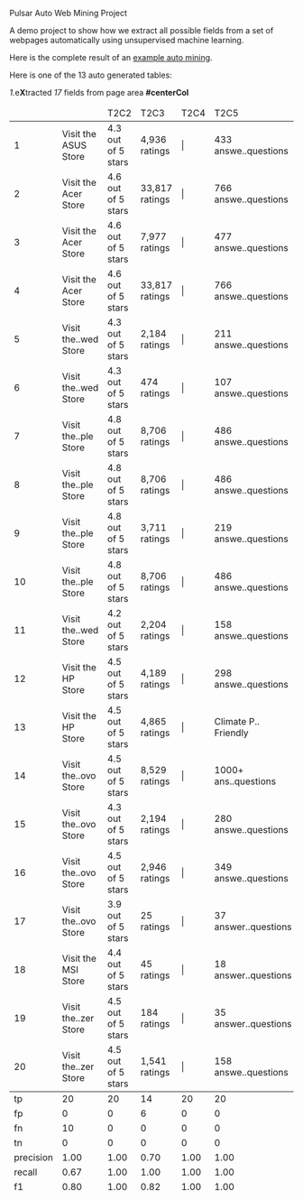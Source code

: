 Pulsar Auto Web Mining Project

A demo project to show how we extract all possible fields from a set of webpages automatically using unsupervised machine learning.

Here is the complete result of an [example auto mining](src/main/resources/report/harvest/corpus/last-page-tables.htm).

Here is one of the 13 auto generated tables:

<div><div class="message"><i class="no">1.</i>e<b>X</b>tracted <em>17</em> fields from page area <b>#centerCol</b></div></div>
<table class="table">
<thead><tr><td>&nbsp;</td><td></td><td>T2C2</td><td>T2C3</td><td>T2C4</td><td>T2C5</td><td>T2C6</td><td>T2C7</td><td>T2C8</td><td>T2C9</td><td>T2C10</td><td>T2C11</td><td>T2C12</td><td>T2C13</td><td>T2C14</td><td>T2C15</td><td>T2C16</td><td>T2C17</td><td>T2C18</td><td></td></tr></thead><tbody>

<tr>
<td>1</td>
<td>Visit the ASUS Store</td><td>4.3 out of 5 stars</td><td>4,936 ratings</td><td>|</td><td title="433 answered questions">433 answe..questions</td><td>Details</td><td>Price:</td><td>$221.61</td><td>&amp;</td><td>FREE Returns</td><td>$18.38 (8%)</td><td>ASUS</td><td>About this item</td><td>›</td><td title="See more product details">See more ..t details</td><td title="Compare with similar items">Compare w..lar items</td><td>&nbsp;</td><td><a href="https://www.amazon.com/ASUS-Processor-NumberPad-Microsoft-L210MA-DB01/dp/B081V6W99V/ref=zg_bs_565108_4" target="_blank" class="hidden">detail&gt;</a></td></tr>

<tr>
<td>2</td>
<td>Visit the Acer Store</td><td>4.6 out of 5 stars</td><td>33,817 ratings</td><td>|</td><td title="766 answered questions">766 answe..questions</td><td>Details</td><td>Price:</td><td>$365.00</td><td>&amp;</td><td>FREE Returns</td><td>$34.99 (9%)</td><td>Acer</td><td>About this item</td><td>&nbsp;</td><td>&nbsp;</td><td title="Compare with similar items">Compare w..lar items</td><td>&nbsp;</td><td><a href="https://www.amazon.com/Acer-A515-46-R14K-Quad-Core-Processor-Backlit/dp/B08VKNVDDR/ref=zg_bs_565108_7" target="_blank" class="hidden">detail&gt;</a></td></tr>

<tr>
<td>3</td>
<td>Visit the Acer Store</td><td>4.6 out of 5 stars</td><td>7,977 ratings</td><td>|</td><td title="477 answered questions">477 answe..questions</td><td>Details</td><td>Price:</td><td>$248.00</td><td>&amp;</td><td>FREE Returns</td><td>$251.00 (50%)</td><td>Acer</td><td>About this item</td><td>›</td><td title="See more product details">See more ..t details</td><td title="Compare with similar items">Compare w..lar items</td><td>&nbsp;</td><td><a href="https://www.amazon.com/Acer-Chromebook-Convertible-Bluetooth-CP311-2H-C679/dp/B086MBQKH2/ref=zg_bs_565108_12" target="_blank" class="hidden">detail&gt;</a></td></tr>

<tr>
<td>4</td>
<td>Visit the Acer Store</td><td>4.6 out of 5 stars</td><td>33,817 ratings</td><td>|</td><td title="766 answered questions">766 answe..questions</td><td>&nbsp;</td><td>Price:</td><td>$438.00</td><td>&amp;</td><td>FREE Returns</td><td>&nbsp;</td><td>Acer</td><td>About this item</td><td>›</td><td title="See more product details">See more ..t details</td><td title="Compare with similar items">Compare w..lar items</td><td>&nbsp;</td><td><a href="https://www.amazon.com/Acer-Display-Graphics-Keyboard-A515-43-R19L/dp/B07RF1XD36/ref=zg_bs_565108_33" target="_blank" class="hidden">detail&gt;</a></td></tr>

<tr>
<td>5</td>
<td title="Visit the Amazon Renewed Store">Visit the..wed Store</td><td>4.3 out of 5 stars</td><td>2,184 ratings</td><td>|</td><td title="211 answered questions">211 answe..questions</td><td>Details</td><td>Price:</td><td>$328.00</td><td>&amp;</td><td>FREE Returns</td><td>$16.00 (5%)</td><td>Apple</td><td>About this item</td><td>›</td><td title="See more product details">See more ..t details</td><td title="Compare with similar items">Compare w..lar items</td><td>&nbsp;</td><td><a href="https://www.amazon.com/Apple-Dual-Core-Bluetooth-Integrated-Refurbished/dp/B07BZF4MYM/ref=zg_bs_565108_45" target="_blank" class="hidden">detail&gt;</a></td></tr>

<tr>
<td>6</td>
<td title="Visit the Amazon Renewed Store">Visit the..wed Store</td><td>4.3 out of 5 stars</td><td>474 ratings</td><td>|</td><td title="107 answered questions">107 answe..questions</td><td>Details</td><td>Price:</td><td>$414.99</td><td>&amp;</td><td>FREE Returns</td><td>$33.15 (7%)</td><td>&nbsp;</td><td>About this item</td><td>›</td><td title="See more product details">See more ..t details</td><td title="Compare with similar items">Compare w..lar items</td><td>&nbsp;</td><td><a href="https://www.amazon.com/Apple-MMGG2LL-MacBook-Air-Refurbished/dp/B07HKMXSMF/ref=zg_bs_565108_47" target="_blank" class="hidden">detail&gt;</a></td></tr>

<tr>
<td>7</td>
<td title="Visit the Apple Store">Visit the..ple Store</td><td>4.8 out of 5 stars</td><td>8,706 ratings</td><td>|</td><td title="486 answered questions">486 answe..questions</td><td>Details</td><td>Price:</td><td>$949.99</td><td>&amp;</td><td>FREE Returns</td><td>$49.01 (5%)</td><td>&nbsp;</td><td>About this item</td><td>&nbsp;</td><td>&nbsp;</td><td>Show more</td><td>&nbsp;</td><td><a href="https://www.amazon.com/Apple-MacBook-13-inch-256GB-Storage/dp/B08N5LNQCX/ref=zg_bs_565108_1" target="_blank" class="hidden">detail&gt;</a></td></tr>

<tr>
<td>8</td>
<td title="Visit the Apple Store">Visit the..ple Store</td><td>4.8 out of 5 stars</td><td>8,706 ratings</td><td>|</td><td title="486 answered questions">486 answe..questions</td><td>Details</td><td>Price:</td><td>$899.00</td><td>&amp;</td><td>FREE Returns</td><td>$100.00 (10%)</td><td>Apple</td><td>About this item</td><td>&nbsp;</td><td>&nbsp;</td><td>Show more</td><td>&nbsp;</td><td><a href="https://www.amazon.com/Apple-MacBook-13-inch-256GB-Storage/dp/B08N5M7S6K/ref=zg_bs_565108_3" target="_blank" class="hidden">detail&gt;</a></td></tr>

<tr>
<td>9</td>
<td title="Visit the Apple Store">Visit the..ple Store</td><td>4.8 out of 5 stars</td><td>3,711 ratings</td><td>|</td><td title="219 answered questions">219 answe..questions</td><td>Details</td><td>Price:</td><td>$1,149.99</td><td>&amp;</td><td>FREE Returns</td><td>$149.01 (11%)</td><td>Apple</td><td>About this item</td><td>&nbsp;</td><td>&nbsp;</td><td>Show more</td><td>&nbsp;</td><td><a href="https://www.amazon.com/Apple-MacBook-13-inch-256GB-Storage/dp/B08N5N6RSS/ref=zg_bs_565108_9" target="_blank" class="hidden">detail&gt;</a></td></tr>

<tr>
<td>10</td>
<td title="Visit the Apple Store">Visit the..ple Store</td><td>4.8 out of 5 stars</td><td>8,706 ratings</td><td>|</td><td title="486 answered questions">486 answe..questions</td><td>Details</td><td>Price:</td><td>$1,149.00</td><td>&amp;</td><td>FREE Returns</td><td>$100.00 (8%)</td><td>&nbsp;</td><td>About this item</td><td>&nbsp;</td><td>&nbsp;</td><td>Show more</td><td>&nbsp;</td><td><a href="https://www.amazon.com/Apple-MacBook-13-inch-512GB-Storage/dp/B08N5LFLC3/ref=zg_bs_565108_35" target="_blank" class="hidden">detail&gt;</a></td></tr>

<tr>
<td>11</td>
<td title="Visit the Amazon Renewed Store">Visit the..wed Store</td><td>4.2 out of 5 stars</td><td>2,204 ratings</td><td>|</td><td title="158 answered questions">158 answe..questions</td><td>Details</td><td>Price:</td><td>$83.00</td><td>&nbsp;</td><td>&nbsp;</td><td>$8.99 (10%)</td><td>Dell</td><td>About this item</td><td>›</td><td title="See more product details">See more ..t details</td><td title="Compare with similar items">Compare w..lar items</td><td>&nbsp;</td><td><a href="https://www.amazon.com/Dell-ChromeBook-NoteBook-Certified-Refurbished/dp/B07781S5L5/ref=zg_bs_565108_41" target="_blank" class="hidden">detail&gt;</a></td></tr>

<tr>
<td>12</td>
<td>Visit the HP Store</td><td>4.5 out of 5 stars</td><td>4,189 ratings</td><td>|</td><td title="298 answered questions">298 answe..questions</td><td>&nbsp;</td><td>Price:</td><td>$263.00</td><td>&amp;</td><td>FREE Returns</td><td>&nbsp;</td><td>HP</td><td>About this item</td><td>&nbsp;</td><td>&nbsp;</td><td title="Compare with similar items">Compare w..lar items</td><td>&nbsp;</td><td><a href="https://www.amazon.com/HP-14-inch-Celeron-Personal-14-cb185nr/dp/B084SKWC89/ref=zg_bs_565108_34" target="_blank" class="hidden">detail&gt;</a></td></tr>

<tr>
<td>13</td>
<td>Visit the HP Store</td><td>4.5 out of 5 stars</td><td>4,865 ratings</td><td>|</td><td title="Climate Pledge Friendly">Climate P.. Friendly</td><td>Details</td><td>Price:</td><td>$220.99</td><td>&amp;</td><td>FREE Returns</td><td>$119.00 (35%)</td><td>&nbsp;</td><td>About this item</td><td>&nbsp;</td><td>&nbsp;</td><td title="Compare with similar items">Compare w..lar items</td><td>&nbsp;</td><td><a href="https://www.amazon.com/HP-Chromebook-14-inch-Celeron-14a-na0050nr/dp/B08529CQPK/ref=zg_bs_565108_44" target="_blank" class="hidden">detail&gt;</a></td></tr>

<tr>
<td>14</td>
<td title="Visit the Lenovo Store">Visit the..ovo Store</td><td>4.5 out of 5 stars</td><td>8,529 ratings</td><td>|</td><td title="1000+ answered questions">1000+ ans..questions</td><td>Details</td><td>Price:</td><td>$215.00</td><td>&amp;</td><td>FREE Returns</td><td>$104.99 (33%)</td><td>&nbsp;</td><td>About this item</td><td>›</td><td title="See more product details">See more ..t details</td><td title="Compare with similar items">Compare w..lar items</td><td>&nbsp;</td><td><a href="https://www.amazon.com/Lenovo-Chromebook-11-6-Inch-Processor-82HG0006US/dp/B08T6N424Z/ref=zg_bs_565108_11" target="_blank" class="hidden">detail&gt;</a></td></tr>

<tr>
<td>15</td>
<td title="Visit the Lenovo Store">Visit the..ovo Store</td><td>4.3 out of 5 stars</td><td>2,194 ratings</td><td>|</td><td title="280 answered questions">280 answe..questions</td><td>Details</td><td>Price:</td><td>$204.97</td><td>&nbsp;</td><td>&nbsp;</td><td>$75.02 (27%)</td><td>Lenovo</td><td>About this item</td><td>›</td><td title="See more product details">See more ..t details</td><td title="Compare with similar items">Compare w..lar items</td><td>&nbsp;</td><td><a href="https://www.amazon.com/Lenovo-Chromebook-MediaTek-Processor-81JW0000US/dp/B07GLV1VC7/ref=zg_bs_565108_39" target="_blank" class="hidden">detail&gt;</a></td></tr>

<tr>
<td>16</td>
<td title="Visit the Lenovo Store">Visit the..ovo Store</td><td>4.5 out of 5 stars</td><td>2,946 ratings</td><td>|</td><td title="349 answered questions">349 answe..questions</td><td>Details</td><td>Price:</td><td>$355.99</td><td>&amp;</td><td>FREE Returns</td><td>$74.00 (17%)</td><td>&nbsp;</td><td>About this item</td><td>›</td><td title="See more product details">See more ..t details</td><td title="Compare with similar items">Compare w..lar items</td><td>&nbsp;</td><td><a href="https://www.amazon.com/Lenovo-Chromebook-i3-10110U-Integrated-82B80006UX/dp/B086383HC7/ref=zg_bs_565108_17" target="_blank" class="hidden">detail&gt;</a></td></tr>

<tr>
<td>17</td>
<td title="Visit the Lenovo Store">Visit the..ovo Store</td><td>3.9 out of 5 stars</td><td>25 ratings</td><td>|</td><td title="37 answered questions">37 answer..questions</td><td>&nbsp;</td><td>Price:</td><td>$669.99</td><td>&amp;</td><td>FREE Returns</td><td>&nbsp;</td><td>15.6</td><td>About this item</td><td>›</td><td title="See more product details">See more ..t details</td><td title="Compare with similar items">Compare w..lar items</td><td>&nbsp;</td><td><a href="https://www.amazon.com/Lenovo-IdeaPad-Display-Processor-82K20015US/dp/B08YKHGKTV/ref=zg_bs_565108_32" target="_blank" class="hidden">detail&gt;</a></td></tr>

<tr>
<td>18</td>
<td>Visit the MSI Store</td><td>4.4 out of 5 stars</td><td>45 ratings</td><td>|</td><td title="18 answered questions">18 answer..questions</td><td>Details</td><td>&nbsp;</td><td>&nbsp;</td><td>&amp;</td><td>FREE Returns</td><td>$163.01 (18%)</td><td>MSI</td><td>About this item</td><td>›</td><td title="See more product details">See more ..t details</td><td title="Compare with similar items">Compare w..lar items</td><td>&nbsp;</td><td><a href="https://www.amazon.com/MSI-GL65-Gaming-Laptop-10SCXK-211/dp/B0912CGY5Q/ref=zg_bs_565108_13" target="_blank" class="hidden">detail&gt;</a></td></tr>

<tr>
<td>19</td>
<td title="Visit the Razer Store">Visit the..zer Store</td><td>4.5 out of 5 stars</td><td>184 ratings</td><td>|</td><td title="35 answered questions">35 answer..questions</td><td>Details</td><td>Price:</td><td>$1,799.99</td><td>&amp;</td><td>FREE Returns</td><td>$800.00 (31%)</td><td>&nbsp;</td><td>About this item</td><td>›</td><td title="See more product details">See more ..t details</td><td title="Compare with similar items">Compare w..lar items</td><td>&nbsp;</td><td><a href="https://www.amazon.com/Razer-Blade-Advanced-Gaming-Laptop/dp/B086M8PQYR/ref=zg_bs_565108_50" target="_blank" class="hidden">detail&gt;</a></td></tr>

<tr>
<td>20</td>
<td title="Visit the Razer Store">Visit the..zer Store</td><td>4.5 out of 5 stars</td><td>1,541 ratings</td><td>|</td><td title="158 answered questions">158 answe..questions</td><td>Details</td><td>Price:</td><td>$1,173.00</td><td>&nbsp;</td><td>&nbsp;</td><td>$326.99 (22%)</td><td>&nbsp;</td><td>About this item</td><td>›</td><td title="See more product details">See more ..t details</td><td title="Compare with similar items">Compare w..lar items</td><td>&nbsp;</td><td><a href="https://www.amazon.com/Razer-Blade-Base-Gaming-Laptop/dp/B08LZYN1ZF/ref=zg_bs_565108_49" target="_blank" class="hidden">detail&gt;</a></td></tr>
</tbody>

<tfoot class="-hidden">
<tr>
<td>tp</td>
<td>20</td><td>20</td><td>14</td><td>20</td><td>20</td><td>20</td><td>17</td><td>19</td><td>19</td><td>17</td><td>17</td><td>16</td><td>12</td><td>20</td><td>13</td><td>13</td><td>16</td><td>0</td>
</tr>
<tr>
<td>fp</td>
<td>0</td><td>0</td><td>6</td><td>0</td><td>0</td><td>0</td><td>0</td><td>0</td><td>0</td><td>0</td><td>0</td><td>1</td><td>0</td><td>0</td><td>0</td><td>0</td><td>4</td><td>0</td>
</tr>
<tr>
<td>fn</td>
<td>10</td><td>0</td><td>0</td><td>0</td><td>0</td><td>6</td><td>1</td><td>0</td><td>0</td><td>0</td><td>0</td><td>0</td><td>4</td><td>0</td><td>0</td><td>1</td><td>5</td><td>0</td>
</tr>
<tr>
<td>tn</td>
<td>0</td><td>0</td><td>0</td><td>0</td><td>0</td><td>0</td><td>3</td><td>1</td><td>1</td><td>3</td><td>3</td><td>3</td><td>0</td><td>0</td><td>7</td><td>7</td><td>0</td><td>0</td>
</tr>
<tr>
<td>precision</td>
<td>1.00</td><td>1.00</td><td>0.70</td><td>1.00</td><td>1.00</td><td>1.00</td><td>1.00</td><td>1.00</td><td>1.00</td><td>1.00</td><td>1.00</td><td>0.94</td><td>1.00</td><td>1.00</td><td>1.00</td><td>1.00</td><td>0.80</td><td>0.00</td>
</tr>
<tr>
<td>recall</td>
<td>0.67</td><td>1.00</td><td>1.00</td><td>1.00</td><td>1.00</td><td>0.77</td><td>0.94</td><td>1.00</td><td>1.00</td><td>1.00</td><td>1.00</td><td>1.00</td><td>0.75</td><td>1.00</td><td>1.00</td><td>0.93</td><td>0.76</td><td>0.00</td>
</tr>
<tr>
<td>f1</td>
<td>0.80</td><td>1.00</td><td>0.82</td><td>1.00</td><td>1.00</td><td>0.87</td><td>0.97</td><td>1.00</td><td>1.00</td><td>1.00</td><td>1.00</td><td>0.97</td><td>0.86</td><td>1.00</td><td>1.00</td><td>0.96</td><td>0.78</td><td>0.00</td>
</tr>
</tfoot>

</table>